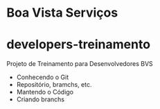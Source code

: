﻿# Boa Vista Serviços
# developers-treinamento 

Projeto de Treinamento para Desenvolvedores BVS

- Conhecendo o Git
- Repositório, bramchs, etc.
- Mantendo o Código
- Criando branchs
